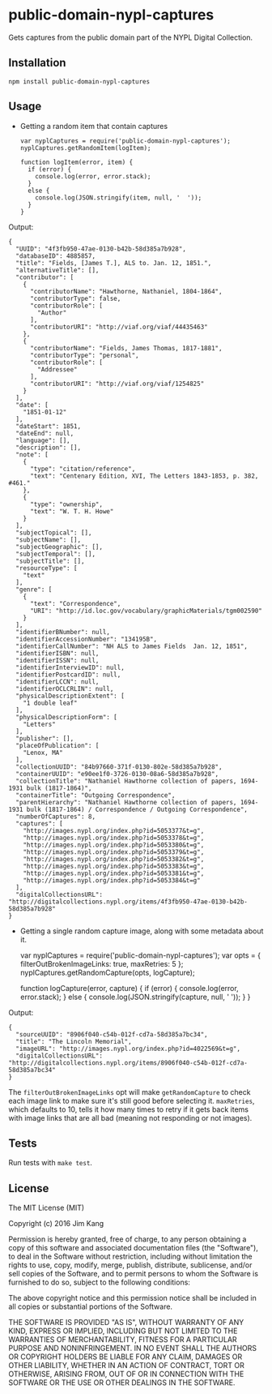 public-domain-nypl-captures
==================

Gets captures from the public domain part of the NYPL Digital Collection.

Installation
------------

    npm install public-domain-nypl-captures

Usage
-----

* Getting a random item that contain captures

      var nyplCaptures = require('public-domain-nypl-captures');
      nyplCaptures.getRandomItem(logItem);

      function logItem(error, item) {
        if (error) {
          console.log(error, error.stack);
        }
        else {
          console.log(JSON.stringify(item, null, '  '));
        }
      }

Output:

    {
      "UUID": "4f3fb950-47ae-0130-b42b-58d385a7b928",
      "databaseID": 4885857,
      "title": "Fields, [James T.], ALS to. Jan. 12, 1851.",
      "alternativeTitle": [],
      "contributor": [
        {
          "contributorName": "Hawthorne, Nathaniel, 1804-1864",
          "contributorType": false,
          "contributorRole": [
            "Author"
          ],
          "contributorURI": "http://viaf.org/viaf/44435463"
        },
        {
          "contributorName": "Fields, James Thomas, 1817-1881",
          "contributorType": "personal",
          "contributorRole": [
            "Addressee"
          ],
          "contributorURI": "http://viaf.org/viaf/1254825"
        }
      ],
      "date": [
        "1851-01-12"
      ],
      "dateStart": 1851,
      "dateEnd": null,
      "language": [],
      "description": [],
      "note": [
        {
          "type": "citation/reference",
          "text": "Centenary Edition, XVI, The Letters 1843-1853, p. 382, #461."
        },
        {
          "type": "ownership",
          "text": "W. T. H. Howe"
        }
      ],
      "subjectTopical": [],
      "subjectName": [],
      "subjectGeographic": [],
      "subjectTemporal": [],
      "subjectTitle": [],
      "resourceType": [
        "text"
      ],
      "genre": [
        {
          "text": "Correspondence",
          "URI": "http://id.loc.gov/vocabulary/graphicMaterials/tgm002590"
        }
      ],
      "identifierBNumber": null,
      "identifierAccessionNumber": "134195B",
      "identifierCallNumber": "NH ALS to James Fields  Jan. 12, 1851",
      "identifierISBN": null,
      "identifierISSN": null,
      "identifierInterviewID": null,
      "identifierPostcardID": null,
      "identifierLCCN": null,
      "identifierOCLCRLIN": null,
      "physicalDescriptionExtent": [
        "1 double leaf"
      ],
      "physicalDescriptionForm": [
        "Letters"
      ],
      "publisher": [],
      "placeOfPublication": [
        "Lenox, MA"
      ],
      "collectionUUID": "84b97660-371f-0130-802e-58d385a7b928",
      "containerUUID": "e90ee1f0-3726-0130-08a6-58d385a7b928",
      "collectionTitle": "Nathaniel Hawthorne collection of papers, 1694-1931 bulk (1817-1864)",
      "containerTitle": "Outgoing Correspondence",
      "parentHierarchy": "Nathaniel Hawthorne collection of papers, 1694-1931 bulk (1817-1864) / Correspondence / Outgoing Correspondence",
      "numberOfCaptures": 8,
      "captures": [
        "http://images.nypl.org/index.php?id=5053377&t=g",
        "http://images.nypl.org/index.php?id=5053378&t=g",
        "http://images.nypl.org/index.php?id=5053380&t=g",
        "http://images.nypl.org/index.php?id=5053379&t=g",
        "http://images.nypl.org/index.php?id=5053382&t=g",
        "http://images.nypl.org/index.php?id=5053383&t=g",
        "http://images.nypl.org/index.php?id=5053381&t=g",
        "http://images.nypl.org/index.php?id=5053384&t=g"
      ],
      "digitalCollectionsURL": "http://digitalcollections.nypl.org/items/4f3fb950-47ae-0130-b42b-58d385a7b928"
    }

* Getting a single random capture image, along with some metadata about it.

    var nyplCaptures = require('public-domain-nypl-captures');
    var opts = {
      filterOutBrokenImageLinks: true,
      maxRetries: 5
    };
    nyplCaptures.getRandomCapture(opts, logCapture);

    function logCapture(error, capture) {
      if (error) {
        console.log(error, error.stack);
      }
      else {
        console.log(JSON.stringify(capture, null, '  '));
      }
    }

Output:

    {
      "sourceUUID": "8906f040-c54b-012f-cd7a-58d385a7bc34",
      "title": "The Lincoln Memorial",
      "imageURL": "http://images.nypl.org/index.php?id=4022569&t=g",
      "digitalCollectionsURL": "http://digitalcollections.nypl.org/items/8906f040-c54b-012f-cd7a-58d385a7bc34"
    }

The  `filterOutBrokenImageLinks` opt will make `getRandomCapture` to check each image link to make sure it's still good before selecting it. `maxRetries`, which defaults to 10, tells it how many times to retry if it gets back items with image links that are all bad (meaning not responding or not images).

Tests
-----

Run tests with `make test`.

License
-------

The MIT License (MIT)

Copyright (c) 2016 Jim Kang

Permission is hereby granted, free of charge, to any person obtaining a copy
of this software and associated documentation files (the "Software"), to deal
in the Software without restriction, including without limitation the rights
to use, copy, modify, merge, publish, distribute, sublicense, and/or sell
copies of the Software, and to permit persons to whom the Software is
furnished to do so, subject to the following conditions:

The above copyright notice and this permission notice shall be included in
all copies or substantial portions of the Software.

THE SOFTWARE IS PROVIDED "AS IS", WITHOUT WARRANTY OF ANY KIND, EXPRESS OR
IMPLIED, INCLUDING BUT NOT LIMITED TO THE WARRANTIES OF MERCHANTABILITY,
FITNESS FOR A PARTICULAR PURPOSE AND NONINFRINGEMENT. IN NO EVENT SHALL THE
AUTHORS OR COPYRIGHT HOLDERS BE LIABLE FOR ANY CLAIM, DAMAGES OR OTHER
LIABILITY, WHETHER IN AN ACTION OF CONTRACT, TORT OR OTHERWISE, ARISING FROM,
OUT OF OR IN CONNECTION WITH THE SOFTWARE OR THE USE OR OTHER DEALINGS IN
THE SOFTWARE.
